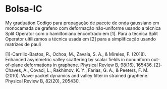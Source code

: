 # Bolsa-IC
My graduation
Codigo para propagação de pacote de onda gaussiano em monocamada de grafeno com deformação não-uniforme usando a técnica Split Operator com o hamiltoniano encontrado em [1]. Para a técnica Split Operator ultilizamos a técnica usada em [2] para a simplificação usando matrizes de pauli

[1]-Carrillo-Bastos, R., Ochoa, M., Zavala, S. A., & Mireles, F. (2018). Enhanced asymmetric valley scattering by scalar fields in nonuniform out-of-plane deformations in graphene. Physical Review B, 98(16), 165436.
[2]-Chaves, A., Covaci, L., Rakhimov, K. Y., Farias, G. A., & Peeters, F. M. (2010). Wave-packet dynamics and valley filter in strained graphene. Physical Review B, 82(20), 205430.
